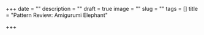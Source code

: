 +++
date = ""
description = ""
draft = true
image = ""
slug = ""
tags = []
title = "Pattern Review: Amigurumi Elephant"

+++
